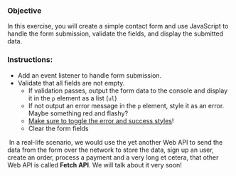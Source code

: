 <h3>Objective</h3>
<p>In this exercise, you will create a simple contact form and use JavaScript to handle the form submission, validate the fields, and display the submitted data.</p>
<h3>Instructions:</h3>
<ul>
<li>Add an event listener to handle form submission.</li>
<li>Validate that all fields are not empty.
<ul>
<li>If validation passes, output the form data to the console and display it in the&nbsp;<code>p</code> element as a list (<code>ul</code>)</li>
<li>If not output an error message in the&nbsp;<code>p</code> element, style it as an error. Maybe something red and flashy?</li>
<li><a href="https://developer.mozilla.org/en-US/docs/Web/API/Element/classList" target="_blank" rel="noopener">Make sure to toggle the error and success styles</a>!&nbsp;</li>
<li>Clear the form fields</li>
</ul>
</li>
</ul>
<p>&nbsp;In a real-life scenario, we would use the yet another Web API to send the data from the form over the network to store the data, sign up an user, create an order, process a payment and a very long et cetera, that other Web API is called&nbsp;<strong>Fetch API</strong>. We will talk about it very soon!</p>